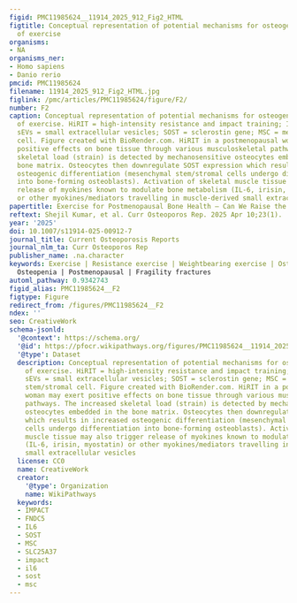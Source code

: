 ```yaml
---
figid: PMC11985624__11914_2025_912_Fig2_HTML
figtitle: Conceptual representation of potential mechanisms for osteogenic effects
  of exercise
organisms:
- NA
organisms_ner:
- Homo sapiens
- Danio rerio
pmcid: PMC11985624
filename: 11914_2025_912_Fig2_HTML.jpg
figlink: /pmc/articles/PMC11985624/figure/F2/
number: F2
caption: Conceptual representation of potential mechanisms for osteogenic effects
  of exercise. HiRIT = high-intensity resistance and impact training; IL-6 = interleukin-6;
  sEVs = small extracellular vesicles; SOST = sclerostin gene; MSC = mesenchymal stem/stromal
  cell. Figure created with BioRender.com. HiRIT in a postmenopausal woman may exert
  positive effects on bone tissue through various musculoskeletal pathways. The increased
  skeletal load (strain) is detected by mechanosensitive osteocytes embedded in the
  bone matrix. Osteocytes then downregulate SOST expression which results in increased
  osteogenic differentiation (mesenchymal stem/stromal cells undergo differentiation
  into bone-forming osteoblasts). Activation of skeletal muscle tissue may also trigger
  release of myokines known to modulate bone metabolism (IL-6, irisin, myostatin)
  or other myokines/mediators travelling in muscle-derived small extracellular vesicles
papertitle: Exercise for Postmenopausal Bone Health – Can We Raise the Bar?
reftext: Shejil Kumar, et al. Curr Osteoporos Rep. 2025 Apr 10;23(1).
year: '2025'
doi: 10.1007/s11914-025-00912-7
journal_title: Current Osteoporosis Reports
journal_nlm_ta: Curr Osteoporos Rep
publisher_name: .na.character
keywords: Exercise | Resistance exercise | Weightbearing exercise | Osteoporosis |
  Osteopenia | Postmenopausal | Fragility fractures
automl_pathway: 0.9342743
figid_alias: PMC11985624__F2
figtype: Figure
redirect_from: /figures/PMC11985624__F2
ndex: ''
seo: CreativeWork
schema-jsonld:
  '@context': https://schema.org/
  '@id': https://pfocr.wikipathways.org/figures/PMC11985624__11914_2025_912_Fig2_HTML.html
  '@type': Dataset
  description: Conceptual representation of potential mechanisms for osteogenic effects
    of exercise. HiRIT = high-intensity resistance and impact training; IL-6 = interleukin-6;
    sEVs = small extracellular vesicles; SOST = sclerostin gene; MSC = mesenchymal
    stem/stromal cell. Figure created with BioRender.com. HiRIT in a postmenopausal
    woman may exert positive effects on bone tissue through various musculoskeletal
    pathways. The increased skeletal load (strain) is detected by mechanosensitive
    osteocytes embedded in the bone matrix. Osteocytes then downregulate SOST expression
    which results in increased osteogenic differentiation (mesenchymal stem/stromal
    cells undergo differentiation into bone-forming osteoblasts). Activation of skeletal
    muscle tissue may also trigger release of myokines known to modulate bone metabolism
    (IL-6, irisin, myostatin) or other myokines/mediators travelling in muscle-derived
    small extracellular vesicles
  license: CC0
  name: CreativeWork
  creator:
    '@type': Organization
    name: WikiPathways
  keywords:
  - IMPACT
  - FNDC5
  - IL6
  - SOST
  - MSC
  - SLC25A37
  - impact
  - il6
  - sost
  - msc
---
```

